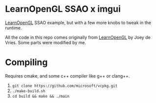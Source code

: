 # LearnOpenGL SSAO x imgui

[LearnOpenGL](https://github.com/JoeyDeVries/LearnOpenGL) SSAO example, but with a few more knobs to tweak in the runtime.

All the code in this repo comes originally from [LearnOpenGL](https://learnopengl.com/About) by Joey de Vries. Some parts were modified by me.

# Compiling
Requires cmake, and some c++ compiler like g++ or clang++.

1. `git clone https://github.com/microsoft/vcpkg.git`
2. `./make-build.sh`
3. `cd build && make && ./main`